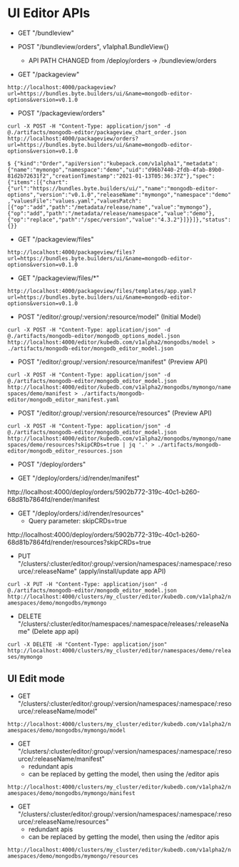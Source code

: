 # UI Editor APIs

- GET "/bundleview"

- POST "/bundleview/orders", v1alpha1.BundleView{}

  - API PATH CHANGED from /deploy/orders -> /bundleview/orders

- GET "/packageview"

`http://localhost:4000/packageview?url=https://bundles.byte.builders/ui/&name=mongodb-editor-options&version=v0.1.0`

- POST "/packageview/orders"

`curl -X POST -H "Content-Type: application/json" -d @./artifacts/mongodb-editor/packageview_chart_order.json http://localhost:4000/packageview/orders?url=https://bundles.byte.builders/ui/&name=mongodb-editor-options&version=v0.1.0`

`$ {"kind":"Order","apiVersion":"kubepack.com/v1alpha1","metadata":{"name":"mymongo","namespace":"demo","uid":"d96b7440-2fdb-4fab-89b0-81d2b72631f2","creationTimestamp":"2021-01-13T05:36:37Z"},"spec":{"items":[{"chart":{"url":"https://bundles.byte.builders/ui/","name":"mongodb-editor-options","version":"v0.1.0","releaseName":"mymongo","namespace":"demo","valuesFile":"values.yaml","valuesPatch":[{"op":"add","path":"/metadata/release/name","value":"mymongo"},{"op":"add","path":"/metadata/release/namespace","value":"demo"},{"op":"replace","path":"/spec/version","value":"4.3.2"}]}}]},"status":{}}`

- GET "/packageview/files"

`http://localhost:4000/packageview/files?url=https://bundles.byte.builders/ui/&name=mongodb-editor-options&version=v0.1.0`

- GET "/packageview/files/\*"

`http://localhost:4000/packageview/files/templates/app.yaml?url=https://bundles.byte.builders/ui/&name=mongodb-editor-options&version=v0.1.0`

- POST "/editor/:group/:version/:resource/model" (Initial Model)

`curl -X POST -H "Content-Type: application/json" -d @./artifacts/mongodb-editor/mongodb_options_model.json http://localhost:4000/editor/kubedb.com/v1alpha2/mongodbs/model > ./artifacts/mongodb-editor/mongodb_editor_model.json`

- POST "/editor/:group/:version/:resource/manifest" (Preview API)

`curl -X POST -H "Content-Type: application/json" -d @./artifacts/mongodb-editor/mongodb_editor_model.json  http://localhost:4000/editor/kubedb.com/v1alpha2/mongodbs/mymongo/namespaces/demo/manifest > ./artifacts/mongodb-editor/mongodb_editor_manifest.yaml`

- POST "/editor/:group/:version/:resource/resources" (Preview API)

`curl -X POST -H "Content-Type: application/json" -d @./artifacts/mongodb-editor/mongodb_editor_model.json  http://localhost:4000/editor/kubedb.com/v1alpha2/mongodbs/mymongo/namespaces/demo/resources?skipCRDs=true | jq '.' > ./artifacts/mongodb-editor/mongodb_editor_resources.json`

- POST "/deploy/orders"

- GET "/deploy/orders/:id/render/manifest"

http://localhost:4000/deploy/orders/5902b772-319c-40c1-b260-68d81b7864fd/render/manifest

- GET "/deploy/orders/:id/render/resources"
  - Query parameter: skipCRDs=true

http://localhost:4000/deploy/orders/5902b772-319c-40c1-b260-68d81b7864fd/render/resources?skipCRDs=true

- PUT "/clusters/:cluster/editor/:group/:version/namespaces/:namespace/:resource/:releaseName" (apply/install/update app API)

`curl -X PUT -H "Content-Type: application/json" -d @./artifacts/mongodb-editor/mongodb_editor_model.json  http://localhost:4000/clusters/my_cluster/editor/kubedb.com/v1alpha2/namespaces/demo/mongodbs/mymongo`

- DELETE "/clusters/:cluster/editor/namespaces/:namespace/releases/:releaseName" (Delete app api)

`curl -X DELETE -H "Content-Type: application/json" http://localhost:4000/clusters/my_cluster/editor/namespaces/demo/releases/mymongo`

## UI Edit mode

- GET "/clusters/:cluster/editor/:group/:version/namespaces/:namespace/:resource/:releaseName/model"

`http://localhost:4000/clusters/my_cluster/editor/kubedb.com/v1alpha2/namespaces/demo/mongodbs/mymongo/model`

- GET "/clusters/:cluster/editor/:group/:version/namespaces/:namespace/:resource/:releaseName/manifest"
  - redundant apis
  - can be replaced by getting the model, then using the /editor apis

`http://localhost:4000/clusters/my_cluster/editor/kubedb.com/v1alpha2/namespaces/demo/mongodbs/mymongo/manifest`

- GET "/clusters/:cluster/editor/:group/:version/namespaces/:namespace/:resource/:releaseName/resources"
  - redundant apis
  - can be replaced by getting the model, then using the /editor apis

`http://localhost:4000/clusters/my_cluster/editor/kubedb.com/v1alpha2/namespaces/demo/mongodbs/mymongo/resources`
